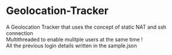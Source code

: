 # Geolocation-Tracker
A Geolocation Tracker that uses the concept of static NAT and ssh connection<br />
Multithreaded to enable mulitple users at the same time !<br />
All the previous login details written in the sample.json
